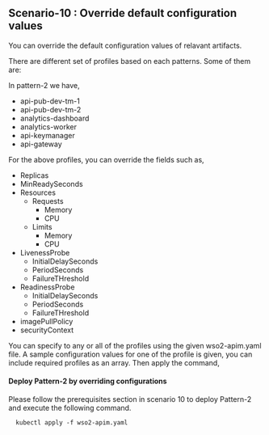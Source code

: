 ## Scenario-10 : Override default configuration values

You can override the default configuration values of relavant artifacts.

There are different set of profiles based on each patterns. Some of them are:

In pattern-2 we have,

* api-pub-dev-tm-1
* api-pub-dev-tm-2
* analytics-dashboard
* analytics-worker
* api-keymanager
* api-gateway

For the above profiles, you can override the fields such as,

* Replicas
* MinReadySeconds
* Resources 
  * Requests 
    * Memory 
    * CPU
  * Limits 
    * Memory 
    * CPU
* LivenessProbe
  - InitialDelaySeconds
  - PeriodSeconds
  - FailureTHreshold
* ReadinessProbe
  - InitialDelaySeconds
  - PeriodSeconds
  - FailureTHreshold
* imagePullPolicy
* securityContext

You can specify to any or all of the profiles using the given wso2-apim.yaml file. A sample configuration values for one of the profile is given, you can include required profiles as an array. Then apply the command,

#### Deploy Pattern-2 by overriding configurations

Please follow the prerequisites section in scenario 10 to deploy Pattern-2 and execute the following command.

```
  kubectl apply -f wso2-apim.yaml
```
